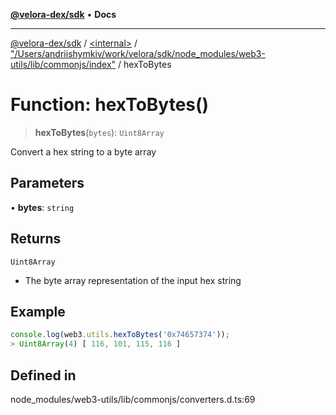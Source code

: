 [**@velora-dex/sdk**](../../../../README.md) • **Docs**

***

[@velora-dex/sdk](../../../../globals.md) / [\<internal\>](../../../README.md) / ["/Users/andriishymkiv/work/velora/sdk/node\_modules/web3-utils/lib/commonjs/index"](../README.md) / hexToBytes

# Function: hexToBytes()

> **hexToBytes**(`bytes`): `Uint8Array`

Convert a hex string to a byte array

## Parameters

• **bytes**: `string`

## Returns

`Uint8Array`

- The byte array representation of the input hex string

## Example

```ts
console.log(web3.utils.hexToBytes('0x74657374'));
> Uint8Array(4) [ 116, 101, 115, 116 ]
```

## Defined in

node\_modules/web3-utils/lib/commonjs/converters.d.ts:69
